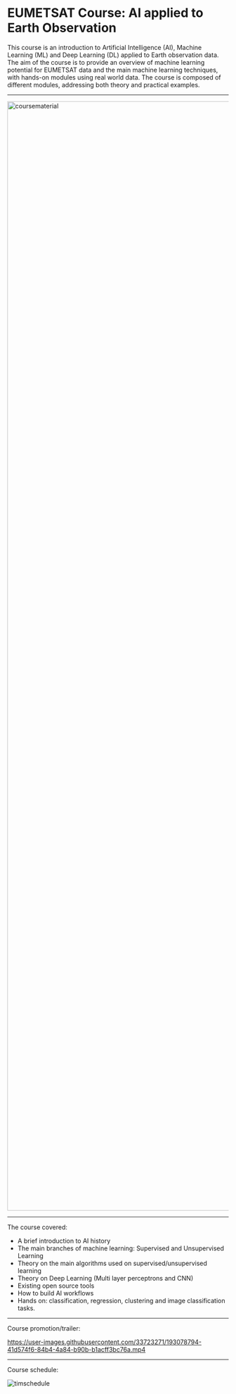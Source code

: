 # EUMETSAT Course: AI applied to Earth Observation
This course is an introduction to Artificial Intelligence (AI), Machine Learning (ML) and Deep Learning (DL) applied to Earth observation data. The aim of the course is to provide an overview of machine learning potential for EUMETSAT data and the main machine learning techniques, with hands-on modules using real world data. The course is composed of different modules, addressing both theory and practical examples.

-----

<img width="2521" alt="coursematerial" src="https://user-images.githubusercontent.com/33723271/193595519-e0a8f9b4-0f3f-45af-8164-7cb0bc719fc9.png">

----

The course covered: 
- A brief introduction to AI history
- The main branches of machine learning: Supervised and Unsupervised Learning
- Theory on the main algorithms used on supervised/unsupervised learning
- Theory on Deep Learning (Multi layer perceptrons and CNN)
- Existing open source tools
- How to build AI workflows
- Hands on: classification, regression, clustering and image classification tasks.

----

Course promotion/trailer:

https://user-images.githubusercontent.com/33723271/193078794-41d574f6-84b4-4a84-b90b-b1acff3bc76a.mp4

----
Course schedule:

![timschedule](https://user-images.githubusercontent.com/33723271/193778579-8caedb95-edbc-4716-82a5-5cc28e31a5bc.png)
